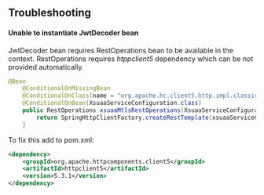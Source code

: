 ## Troubleshooting

#### Unable to instantiate JwtDecoder bean
JwtDecoder bean requires RestOperations bean to be available in the context.
RestOperations requires *htppclient5* dependency which can be not provided automatically.

```java
@Bean
	@ConditionalOnMissingBean
	@ConditionalOnClass(name = "org.apache.hc.client5.http.impl.classic.CloseableHttpClient")
	@ConditionalOnBean(XsuaaServiceConfiguration.class)
	public RestOperations xsuaaMtlsRestOperations(XsuaaServiceConfiguration xsuaaServiceConfiguration) {
		return SpringHttpClientFactory.createRestTemplate(xsuaaServiceConfiguration.getClientIdentity());
	}
```

To fix this add to pom.xml:
```xml
<dependency>
    <groupId>org.apache.httpcomponents.client5</groupId>
    <artifactId>httpclient5</artifactId>
    <version>5.3.1</version>
</dependency>
```